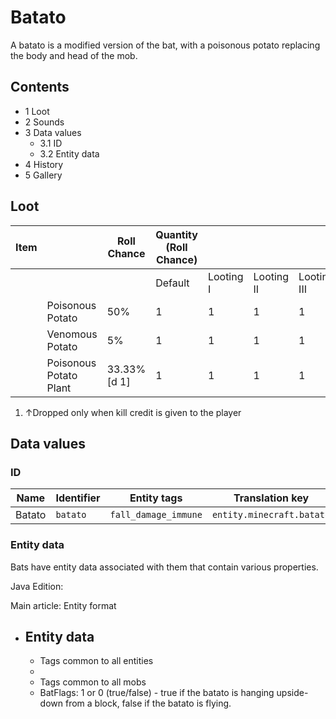 # Batato
A batato is a modified version of the bat, with a poisonous potato replacing the body and head of the mob.

## Contents
- 1 Loot
- 2 Sounds
- 3 Data values
	- 3.1 ID
	- 3.2 Entity data
- 4 History
- 5 Gallery

## Loot
| Item |                        | Roll Chance | Quantity (Roll Chance) |           |            |             |
|------|------------------------|-------------|------------------------|-----------|------------|-------------|
|      |                        |             | Default                | Looting I | Looting II | Looting III |
|      | Poisonous Potato       | 50%         | 1                      | 1         | 1          | 1           |
|      | Venomous Potato        | 5%          | 1                      | 1         | 1          | 1           |
|      | Poisonous Potato Plant | 33.33%[d 1] | 1                      | 1         | 1          | 1           |

1. ↑Dropped only when kill credit is given to the player

## Data values
### ID
| Name   | Identifier | Entity tags          | Translation key           |
|--------|------------|----------------------|---------------------------|
| Batato | `batato`   | `fall_damage_immune` | `entity.minecraft.batato` |

### Entity data
Bats have entity data associated with them that contain various properties.

Java Edition:

Main article: Entity format
- Entity data
	- 
	- Tags common to all entities
	- 
	- Tags common to all mobs
	- BatFlags: 1 or 0 (true/false) - true if the batato is hanging upside-down from a block, false if the batato is flying.


